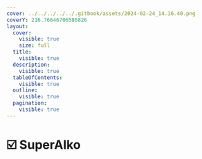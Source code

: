 ```yaml
---
cover: ../../../../../.gitbook/assets/2024-02-24_14.16.40.png
coverY: 216.76646706586826
layout:
  cover:
    visible: true
    size: full
  title:
    visible: true
  description:
    visible: true
  tableOfContents:
    visible: true
  outline:
    visible: true
  pagination:
    visible: true
---
```


# ☑️ SuperAlko


